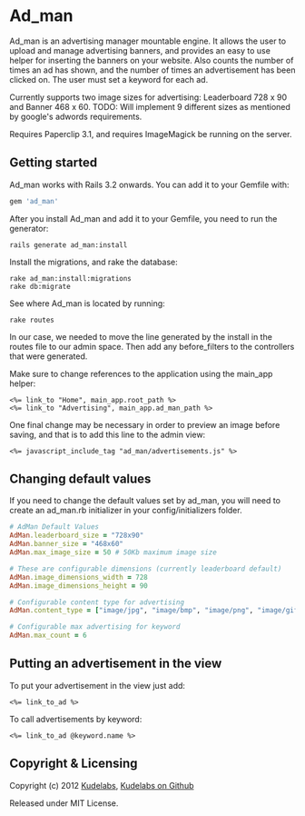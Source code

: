 Ad_man
======

Ad_man is an advertising manager mountable engine.  It allows the user to upload and manage advertising banners, and provides an easy to use helper for inserting the banners on your website.  Also counts the number of times an ad has shown, and the number of times an advertisement has been clicked on.  The user must set a keyword for each ad.

Currently supports two image sizes for advertising: Leaderboard 728 x 90 and Banner 468 x 60. 
TODO: Will implement 9 different sizes as mentioned by google's adwords requirements.

Requires Paperclip 3.1, and requires ImageMagick be running on the server.

## Getting started

Ad_man works with Rails 3.2 onwards. You can add it to your Gemfile with:

```ruby
gem 'ad_man'
```

After you install Ad_man and add it to your Gemfile, you need to run the generator:

```console
rails generate ad_man:install
```

Install the migrations, and rake the database:
```console
rake ad_man:install:migrations
rake db:migrate
```

See where Ad_man is located by running: 
```console
rake routes
```

In our case, we needed to move the line generated by the install in the routes file to our admin space.  Then add any before_filters to the controllers that were generated.

Make sure to change references to the application using the main_app helper:
```erb
<%= link_to "Home", main_app.root_path %>
<%= link_to "Advertising", main_app.ad_man_path %>
```

One final change may be necessary in order to preview an image before saving, and that is to add this line to the admin view:
```erb
<%= javascript_include_tag "ad_man/advertisements.js" %>
```

## Changing default values

If you need to change the default values set by ad_man, you will need to create an ad_man.rb initializer in your config/initializers folder.  

```ruby
# AdMan Default Values
AdMan.leaderboard_size = "728x90"
AdMan.banner_size = "468x60"
AdMan.max_image_size = 50 # 50Kb maximum image size

# These are configurable dimensions (currently leaderboard default)
AdMan.image_dimensions_width = 728
AdMan.image_dimensions_height = 90

# Configurable content type for advertising
AdMan.content_type = ["image/jpg", "image/bmp", "image/png", "image/gif", "image/jpeg"]

# Configurable max advertising for keyword
AdMan.max_count = 6
```

## Putting an advertisement in the view

To put your advertisement in the view just add:
```erb
<%= link_to_ad %>
```
To call advertisements by keyword:
```erb
<%= link_to_ad @keyword.name %>
```


## Copyright & Licensing

Copyright (c) 2012 [Kudelabs](http://kudelabs.com), [Kudelabs on Github](http://github.com/kudelabs)

Released under MIT License. 
